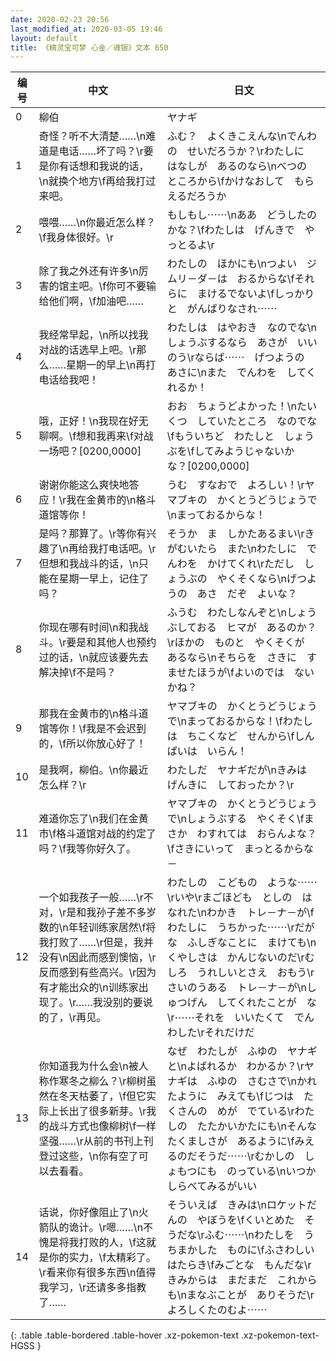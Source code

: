```yaml
---
date: 2020-02-23 20:56
last_modified_at: 2020-03-05 19:46
layout: default
title: 《精灵宝可梦 心金／魂银》文本 650
---
```

| 编号 | 中文 | 日文 |
| ---- | ---- | ---- |
| 0 | 柳伯 | ヤナギ |
| 1 | 奇怪？听不大清楚……\n难道是电话……坏了吗？\r要是你有话想和我说的话，\n就换个地方\f再给我打过来吧。 | ふむ？　よくきこえんな\nでんわの　せいだろうか？\rわたしに　はなしが　あるのなら\nべつの　ところから\fかけなおして　もらえるだろうか |
| 2 | 喂喂……\n你最近怎么样？\f我身体很好。\r | もしもし⋯⋯\nああ　どうしたのかな？\fわたしは　げんきで　やっとるよ\r |
| 3 | 除了我之外还有许多\n厉害的馆主吧。\f你可不要输给他们啊，\f加油吧…… | わたしの　ほかにも\nつよい　ジムリ－ダ－は　おるからな\fそれらに　まけるでないよ\fしっかりと　がんばりなされ⋯⋯ |
| 4 | 我经常早起，\n所以找我对战的话选早上吧。\r那么……星期一的早上\n再打电话给我吧！ | わたしは　はやおき　なのでな\nしょうぶするなら　あさが　いいのう\rならば⋯⋯　げつようの　あさに\nまた　でんわを　してくれるか！ |
| 5 | 哦，正好！\n我现在好无聊啊。\f想和我再来\f对战一场吧？[0200,0000] | おお　ちょうどよかった！\nたいくつ　していたところ　なのでな\fもういちど　わたしと　しょうぶを\fしてみようじゃないか　な？[0200,0000] |
| 6 | 谢谢你能这么爽快地答应！\r我在金黄市的\n格斗道馆等你！ | うむ　すなおで　よろしい！\rヤマブキの　かくとうどうじょうで\nまっておるからな！ |
| 7 | 是吗？那算了。\r等你有兴趣了\n再给我打电话吧。\r但想和我战斗的话，\n只能在星期一早上，记住了吗？ | そうか　ま　しかたあるまい\rきがむいたら　また\nわたしに　でんわを　かけてくれ\rただし　しょうぶの　やくそくなら\nげつようの　あさ　だぞ　よいな？ |
| 8 | 你现在哪有时间\n和我战斗。\r要是和其他人也预约过的话，\n就应该要先去解决掉\f不是吗？ | ふうむ　わたしなんぞと\nしょうぶしておる　ヒマが　あるのか？\rほかの　ものと　やくそくが　あるなら\nそちらを　さきに　すませたほうが\fよいのでは　ないかね？ |
| 9 | 那我在金黄市的\n格斗道馆等你！\f我是不会迟到的，\f所以你放心好了！ | ヤマブキの　かくとうどうじょうで\nまっておるからな！\fわたしは　ちこくなど　せんから\fしんぱいは　いらん！ |
| 10 | 是我啊，柳伯。\n你最近怎么样？\r | わたしだ　ヤナギだが\nきみは　げんきに　しておったか？\r |
| 11 | 难道你忘了\n我们在金黄市\f格斗道馆对战的约定了吗？\f我等你好久了。 | ヤマブキの　かくとうどうじょうで\nしょうぶする　やくそく\fまさか　わすれては　おらんよな？\fさきにいって　まっとるからな－ |
| 12 | 一个如我孩子一般……\r不对，\r是和我孙子差不多岁数的\n年轻训练家居然\f将我打败了……\r但是，我并没有\n因此而感到懊恼，\r反而感到有些高兴。\r因为有才能出众的\n训练家出现了。\r……我没别的要说的了，\r再见。 | わたしの　こどもの　ような⋯⋯\rいや\rまごほども　としの　はなれた\nわかき　トレ－ナ－が\fわたしに　うちかった⋯⋯\rだがな　ふしぎなことに　まけても\nくやしさは　かんじないのだ\rむしろ　うれしいとさえ　おもう\rさいのうある　トレ－ナ－が\nしゅつげん　してくれたことが　な\r⋯⋯それを　いいたくて　でんわした\rそれだけだ |
| 13 | 你知道我为什么会\n被人称作寒冬之柳么？\r柳树虽然在冬天枯萎了，\f但它实际上长出了很多新芽。\r我的战斗方式也像柳树\f一样坚强……\r从前的书刊上刊登过这些，\n你有空了可以去看看。 | なぜ　わたしが　ふゆの　ヤナギと\nよばれるか　わかるか？\rヤナギは　ふゆの　さむさで\nかれたように　みえても\fじつは　たくさんの　めが　でている\rわたしの　たたかいかたにも\nそんな　たくましさが　あるように\fみえるのだそうだ⋯⋯\rむかしの　しょもつにも　のっている\nいつか　しらべてみるがいい |
| 14 | 话说，你好像阻止了\n火箭队的诡计。\r嗯……\n不愧是将我打败的人，\f这就是你的实力，\f太精彩了。\r看来你有很多东西\n值得我学习，\r还请多多指教了…… | そういえば　きみは\nロケットだんの　やぼうを\fくいとめた　そうだな\rふむ⋯⋯\nわたしを　うちまかした　ものに\fふさわしい　はたらき\fみごとな　もんだな\rきみからは　まだまだ　これからも\nまなぶことが　ありそうだ\rよろしくたのむよ⋯⋯ |
{: .table .table-bordered .table-hover .xz-pokemon-text .xz-pokemon-text-HGSS }